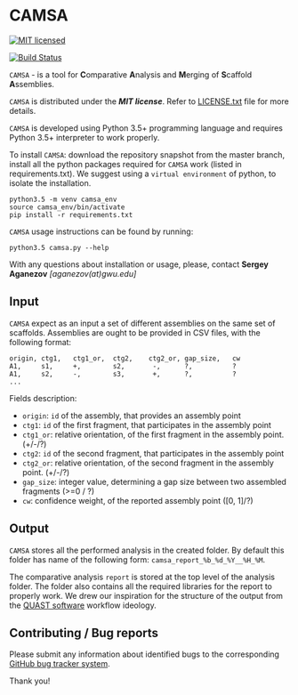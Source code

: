 CAMSA
==
[![MIT licensed](https://img.shields.io/badge/license-MIT-blue.svg)](https://raw.githubusercontent.com/hyperium/hyper/master/LICENSE)

[![Build Status](https://travis-ci.org/aganezov/CAMSA.svg?branch=master)](https://travis-ci.org/aganezov/CAMSA)


``CAMSA``  - is a tool for **C**omparative **A**nalysis and **M**erging of **S**caffold **A**ssemblies.

``CAMSA`` is distributed under the ***MIT license***. Refer to [LICENSE.txt](https://github.com/aganezov/CAMSA/blob/master/LICENSE.txt) file for more details.

``CAMSA`` is developed using Python 3.5+ programming language and requires Python 3.5+ interpreter to work properly.

To install ``CAMSA``: download the repository snapshot from the master branch, install all the python packages required for ``CAMSA`` work (listed in requirements.txt).
We suggest using a ``virtual environment`` of python, to isolate the installation.

    python3.5 -m venv camsa_env
    source camsa_env/bin/activate
    pip install -r requirements.txt

``CAMSA`` usage instructions can be found by running:

    python3.5 camsa.py --help

With any questions about installation or usage, please, contact **Sergey Aganezov** *[aganezov(at)gwu.edu]*

Input
--

``CAMSA`` expect as an input a set of different assemblies on the same set of scaffolds.
Assemblies are ought to be provided in CSV files, with the following format:

    origin, ctg1,   ctg1_or,  ctg2,    ctg2_or, gap_size,   cw
    A1,     s1,     +,        s2,       -,      ?,          ?
    A1,     s2,     -,        s3,       +,      ?,          ?
    ...


Fields description:

* ``origin``:   ``id`` of the assembly, that provides an assembly point
* ``ctg1``:     ``id`` of the first fragment, that participates in the assembly point
* ``ctg1_or``:  relative orientation, of the first fragment in the assembly point. (+/-/?)
* ``ctg2``:     ``id`` of the second fragment, that participates in the assembly point
* ``ctg2_or``:  relative orientation, of the second fragment in the assembly point. (+/-/?)
* ``gap_size``: integer value, determining a gap size between two assembled fragments (>=0 / ?)
* ``cw``:       confidence weight, of the reported assembly point ([0, 1]/?)

Output
--
``CAMSA`` stores all the performed analysis in the created folder.
By default this folder has name of the following form: ``camsa_report_%b_%d_%Y__%H_%M``.

The comparative analysis ``report`` is stored at the top level of the analysis folder.
The folder also contains all the required libraries for the report to properly work.
We drew our inspiration for the structure of the output from the [QUAST software](http://bioinf.spbau.ru/en/quast) workflow ideology.

Contributing / Bug reports
--
Please submit any information about identified bugs to the corresponding [GitHub bug tracker system](https://github.com/aganezov/CAMSA/issues).

Thank you!



